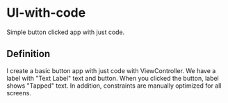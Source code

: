 # UI-with-code
Simple button clicked app with just code.

## Definition
I create a basic button app with just code with ViewController. We have a label with "Text Label" text and button.
When you clicked the button, label shows "Tapped" text. In addition, constraints are manually optimized for all screens.
